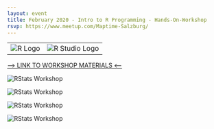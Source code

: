 ```yaml
---
layout: event
title: February 2020 - Intro to R Programming - Hands-On-Workshop
rsvp: https://www.meetup.com/Maptime-Salzburg/
---
```


|                                  |                             |
| -------------------------------- | --------------------------- |
| ![R Logo](https://www.r-project.org/Rlogo.png) | ![R Studio Logo](https://d33wubrfki0l68.cloudfront.net/62bcc8535a06077094ca3c29c383e37ad7334311/a263f/assets/img/logo.svg) |


[--> LINK TO WORKSHOP MATERIALS <--](https://github.com/luukvdmeer/maptimeR)

![RStats Workshop]({{site.baseurl}}/img/2020-02-20_rstats_1.JPG)

![RStats Workshop]({{site.baseurl}}/img/2020-02-20_rstats_2.JPG)

![RStats Workshop]({{site.baseurl}}/img/2020-02-20_rstats_3.JPG)

![RStats Workshop]({{site.baseurl}}/img/2020-02-20_rstats_4.JPG)
